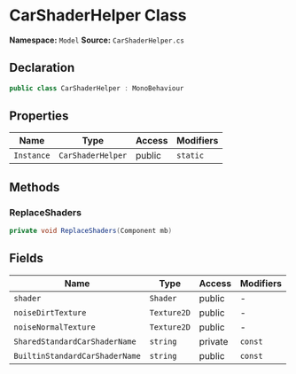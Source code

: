 # CarShaderHelper Class

**Namespace:** `Model`
**Source:** `CarShaderHelper.cs`

## Declaration

```csharp
public class CarShaderHelper : MonoBehaviour
```

## Properties

| Name | Type | Access | Modifiers |
|------|------|--------|-----------|
| `Instance` | `CarShaderHelper` | public | `static` |

## Methods

### ReplaceShaders

```csharp
private void ReplaceShaders(Component mb)
```

## Fields

| Name | Type | Access | Modifiers |
|------|------|--------|-----------|
| `shader` | `Shader` | public | - |
| `noiseDirtTexture` | `Texture2D` | public | - |
| `noiseNormalTexture` | `Texture2D` | public | - |
| `SharedStandardCarShaderName` | `string` | private | `const` |
| `BuiltinStandardCarShaderName` | `string` | public | `const` |

